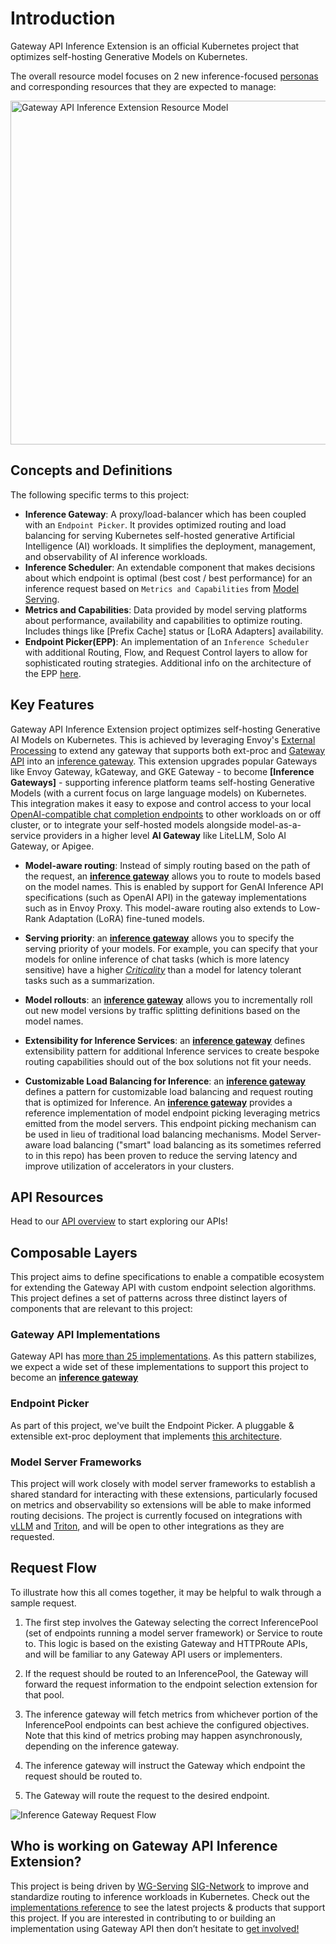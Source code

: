 # Introduction

Gateway API Inference Extension is an official Kubernetes project that optimizes self-hosting Generative Models on Kubernetes.

The overall resource model focuses on 2 new inference-focused
[personas](/concepts/roles-and-personas) and corresponding resources that
they are expected to manage:

<!-- Source: https://docs.google.com/presentation/d/11HEYCgFi-aya7FS91JvAfllHiIlvfgcp7qpi_Azjk4E/edit#slide=id.g292839eca6d_1_0 -->
<img src="/images/resource-model.png" alt="Gateway API Inference Extension Resource Model" class="center" width="550" />

## Concepts and Definitions

The following specific terms to this project:

- **Inference Gateway**: A proxy/load-balancer which has been coupled with an
  `Endpoint Picker`. It provides optimized routing and load balancing for
  serving Kubernetes self-hosted generative Artificial Intelligence (AI)
  workloads. It simplifies the deployment, management, and observability of AI
  inference workloads.
- **Inference Scheduler**: An extendable component that makes decisions about which endpoint is optimal (best cost /
  best performance) for an inference request based on `Metrics and Capabilities`
  from [Model Serving](/docs/proposals/003-model-server-protocol/README.md).
- **Metrics and Capabilities**: Data provided by model serving platforms about
  performance, availability and capabilities to optimize routing. Includes
  things like [Prefix Cache] status or [LoRA Adapters] availability.
- **Endpoint Picker(EPP)**: An implementation of an `Inference Scheduler` with additional Routing, Flow, and Request Control layers to allow for sophisticated routing strategies. Additional info on the architecture of the EPP [here](https://github.com/kubernetes-sigs/gateway-api-inference-extension/tree/main/docs/proposals/0683-epp-architecture-proposal).

[Inference Gateway]:#concepts-and-definitions

## Key Features 
Gateway API Inference Extension project optimizes self-hosting Generative AI Models on Kubernetes.
This is achieved by leveraging Envoy's [External Processing](https://www.envoyproxy.io/docs/envoy/latest/configuration/http/http_filters/ext_proc_filter) to extend any gateway that supports both ext-proc and [Gateway API](https://github.com/kubernetes-sigs/gateway-api) into an [inference gateway](../index.md#concepts-and-definitions).
This extension upgrades popular Gateways like Envoy Gateway, kGateway, and GKE Gateway - to become **[Inference Gateways]** -
supporting inference platform teams self-hosting Generative Models (with a current focus on large language models) on Kubernetes.
This integration makes it easy to expose and control access to your local [OpenAI-compatible chat completion endpoints](https://platform.openai.com/docs/api-reference/chat) 
to other workloads on or off cluster, or to integrate your self-hosted models alongside model-as-a-service providers in a higher level **AI Gateway** like LiteLLM, Solo AI Gateway, or Apigee.

- **Model-aware routing**: Instead of simply routing based on the path of the request, an **[inference gateway]** allows you to route to models based on the model names. This is enabled by support for GenAI Inference API specifications (such as OpenAI API) in the gateway implementations such as in Envoy Proxy. This model-aware routing also extends to Low-Rank Adaptation (LoRA) fine-tuned models.

- **Serving priority**: an **[inference gateway]** allows you to specify the serving priority of your models. For example, you can specify that your models for online inference of chat tasks (which is more latency sensitive) have a higher [*Criticality*](/reference/spec/#criticality) than a model for latency tolerant tasks such as a summarization. 

- **Model rollouts**:  an **[inference gateway]** allows you to incrementally roll out new model versions by traffic splitting definitions based on the model names. 

- **Extensibility for Inference Services**: an **[inference gateway]** defines extensibility pattern for additional Inference services to create bespoke routing capabilities should out of the box solutions not fit your needs.

- **Customizable Load Balancing for Inference**: an **[inference gateway]** defines a pattern for customizable load balancing and request routing that is optimized for Inference. An **[inference gateway]** provides a reference implementation of model endpoint picking leveraging metrics emitted from the model servers. This endpoint picking mechanism can be used in lieu of traditional load balancing mechanisms. Model Server-aware load balancing ("smart" load balancing as its sometimes referred to in this repo) has been proven to reduce the serving latency and improve utilization of accelerators in your clusters.


## API Resources

Head to our [API overview](/concepts/api-overview/#api-overview) to start exploring our APIs!

## Composable Layers

This project aims to define specifications to enable a compatible ecosystem for
extending the Gateway API with custom endpoint selection algorithms. This
project defines a set of patterns across three distinct layers of components
that are relevant to this project:

### Gateway API Implementations

Gateway API has [more than 25
implementations](https://gateway-api.sigs.k8s.io/implementations/). As this
pattern stabilizes, we expect a wide set of these implementations to support
this project to become an **[inference gateway]**

### Endpoint Picker

As part of this project, we've built the Endpoint Picker. A pluggable & extensible ext-proc deployment that implements [this architecture](https://github.com/kubernetes-sigs/gateway-api-inference-extension/tree/main/docs/proposals/0683-epp-architecture-proposal).

### Model Server Frameworks

This project will work closely with model server frameworks to establish a
shared standard for interacting with these extensions, particularly focused on
metrics and observability so extensions will be able to make informed routing
decisions. The project is currently focused on integrations with
[vLLM](https://github.com/vllm-project/vllm) and
[Triton](https://github.com/triton-inference-server/server), and will be open to
other integrations as they are requested.

## Request Flow

To illustrate how this all comes together, it may be helpful to walk through a
sample request.

1. The first step involves the Gateway selecting the correct InferencePool
(set of endpoints running a model server framework) or Service to route to. This
logic is based on the existing Gateway and HTTPRoute APIs, and will be familiar
to any Gateway API users or implementers.

2. If the request should be routed to an InferencePool, the Gateway will forward
the request information to the endpoint selection extension for that pool.

3. The inference gateway will fetch metrics from whichever portion of the InferencePool
endpoints can best achieve the configured objectives. Note that this kind of
metrics probing may happen asynchronously, depending on the inference gateway.

4. The inference gateway will instruct the Gateway which endpoint the request should be
routed to.

5. The Gateway will route the request to the desired endpoint.

<img src="/images/request-flow.png" alt="Inference Gateway Request Flow" class="center" />


## Who is working on Gateway API Inference Extension?

This project is being driven by
[WG-Serving](https://github.com/kubernetes/community/tree/master/wg-serving)
[SIG-Network](https://github.com/kubernetes/community/tree/master/sig-network)
to improve and standardize routing to inference workloads in Kubernetes. Check
out the [implementations reference](implementations/gateways.md) to see the latest
projects & products that support this project. If you are interested in
contributing to or building an implementation using Gateway API then don’t
hesitate to [get involved!](/contributing)
